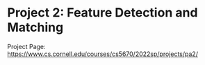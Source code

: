# Project 2:  Feature Detection and Matching 
Project Page: https://www.cs.cornell.edu/courses/cs5670/2022sp/projects/pa2/
